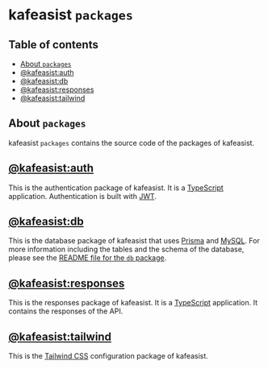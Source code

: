 # kafeasist `packages`

## Table of contents

- [About `packages`](#about-packages)
- [@kafeasist:auth](#kafeasistauth)
- [@kafeasist:db](#kafeasistdb)
- [@kafeasist:responses](#kafeasistresponses)
- [@kafeasist:tailwind](#kafeasisttailwind)

## About `packages`

kafeasist `packages` contains the source code of the packages of kafeasist.

## [@kafeasist:auth](@kafeasist:auth)

This is the authentication package of kafeasist. It is a [TypeScript](https://www.typescriptlang.org/) application. Authentication is built with [JWT](https://jwt.io/).

## [@kafeasist:db](@kafeasist:db)

This is the database package of kafeasist that uses [Prisma](https://www.prisma.io/) and [MySQL](https://www.mysql.com/). For more information including the tables and the schema of the database, please see the [README file for the `db` package](@kafeasist:db).

## [@kafeasist:responses](@kafeasist:responses)

This is the responses package of kafeasist. It is a [TypeScript](https://www.typescriptlang.org/) application. It contains the responses of the API.

## [@kafeasist:tailwind](@kafeasist:tailwind)

This is the [Tailwind CSS](https://tailwindcss.com/) configuration package of kafeasist.
